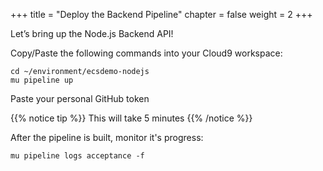 +++
title = "Deploy the Backend Pipeline"
chapter = false
weight = 2
+++

Let’s bring up the Node.js Backend API!

Copy/Paste the following commands into your Cloud9 workspace:

```
cd ~/environment/ecsdemo-nodejs
mu pipeline up
```
Paste your personal GitHub token

{{% notice tip %}}
This will take 5 minutes
{{% /notice %}}

After the pipeline is built, monitor it's progress:
```
mu pipeline logs acceptance -f
```
